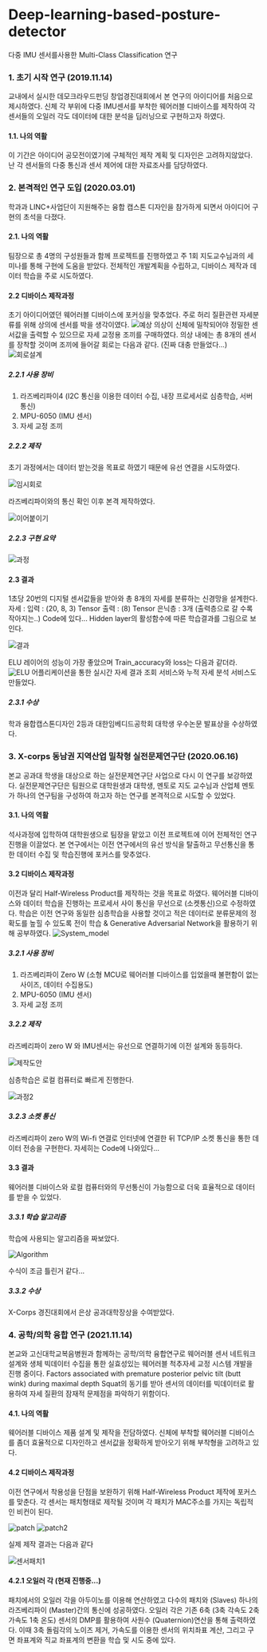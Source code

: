 # Deep-learning-based-posture-detector
다중 IMU 센서를사용한 Multi-Class Classification 연구

### 1. 초기 시작 연구 (2019.11.14)
교내에서 실시한 데모크라우드펀딩 창업경진대회에서 본 연구의 아이디어를 처음으로 제시하였다.
신체 각 부위에 다중 IMU센서를 부착한 웨어러블 디바이스를 제작하여 각 센서들의 오일러 각도 데이터에 대한 분석을 딥러닝으로 구현하고자 하였다.
#### 1.1. 나의 역활
이 기간은 아이디어 공모전이였기에 구체적인 제작 계획 및 디자인은 고려하지않았다.
난 각 센서들의 다중 통신과 센서 제어에 대한 자료조사를 담당하였다.

### 2. 본격적인 연구 도입 (2020.03.01)
학과과 LINC+사업단이 지원해주는 융합 캡스톤 디자인을 참가하게 되면서 아이디어 구현의 초석을 다졌다.

#### 2.1. 나의 역활
팀장으로 총 4명의 구성원들과 함께 프로젝트를 진행하였고 주 1회 지도교수님과의 세미나를 통해 구현에 도움을 받았다. 
전체적인 개발계획을 수립하고, 디바이스 제작과 데이터 학습을 주로 시도하였다.
#### 2.2 디바이스 제작과정
초기 아이디어였던 웨어러블 디바이스에 포커싱을 맞추었다. 주로 허리 질환관련 자세분류를 위해 상의에 센서를 박을 생각이였다.
![예상](https://user-images.githubusercontent.com/44052428/114373133-409bab00-9bbd-11eb-86af-cf2616144fd2.png)
의상이 신체에 밀착되어야 정밀한 센서값을 출력할 수 있으므로 자세 교정용 조끼를 구매하였다.
의상 내에는 총 8개의 센서를 장착할 것이며 조끼에 들어갈 회로는 다음과 같다. (진짜 대충 만들었다...)
![회로설계](https://user-images.githubusercontent.com/44052428/114373321-6e80ef80-9bbd-11eb-83aa-82a2acb444f4.jpg)
##### 2.2.1 사용 장비
1. 라즈베리파이4 (I2C 통신을 이용한 데이터 수집, 내장 프로세서로 심층학습, 서버 통신)
2. MPU-6050 (IMU 센서)
3. 자세 교정 조끼
##### 2.2.2 제작
초기 과정에서는 데이터 받는것을 목표로 하였기 때문에 유선 연결을 시도하였다.

![임시회로](https://user-images.githubusercontent.com/44052428/114374462-a0df1c80-9bbe-11eb-9011-158fa4959b43.jpg)

라즈베리파이와의 통신 확인 이후 본격 제작하였다.

![이어붙이기](https://user-images.githubusercontent.com/44052428/114374491-a6d4fd80-9bbe-11eb-936b-c427786f17e2.jpg)

##### 2.2.3 구현 요약
![과정](https://user-images.githubusercontent.com/44052428/114374895-16e38380-9bbf-11eb-9c17-4d814f995bba.png)

#### 2.3 결과
1초당 20번의 디지털 센서값들을 받아와 총 8개의 자세를 분류하는 신경망을 설계한다. 자세 : 
입력 : (20, 8, 3) Tensor
출력 : (8) Tensor
은닉층 : 3개 (출력층으로 갈 수록 작아지는..) Code에 있다...
Hidden layer의 활성함수에 따른 학습결과를 그림으로 보인다.

![결과](https://user-images.githubusercontent.com/44052428/114376194-5ced1700-9bc0-11eb-962c-fdd4cd298cba.png)

ELU 레이어의 성능이 가장 좋았으며 Train_accuracy와 loss는 다음과 같더라.
![ELU](https://user-images.githubusercontent.com/44052428/114376188-5bbbea00-9bc0-11eb-8ce0-430ee74663f8.png)
어플리케이션을 통한 실시간 자세 결과 조회 서비스와 누적 자세 분석 서비스도 만들었다.

##### 2.3.1 수상
학과 융합캡스톤디자인 2등과 대한임베디드공학회 대학생 우수논문 발표상을 수상하였다.

### 3. X-corps 동남권 지역산업 밀착형 실전문제연구단 (2020.06.16)
본교 공과대 학생을 대상으로 하는 실전문제연구단 사업으로 다시 이 연구를 보강하였다.
실전문제연구단은 팀원으로 대학원생과 대학생, 멘토로 지도 교수님과 산업체 멘토가 하나의 연구팀을 구성하여 하고자 하는 연구를 본격적으로 시도할 수 있었다. 

#### 3.1. 나의 역활
석사과정에 입학하여 대학원생으로 팀장을 맡았고 이전 프로젝트에 이어 전체적인 연구진행을 이끌었다.
본 연구에서는 이전 연구에서의 유선 방식을 탈출하고 무선통신을 통한 데이터 수집 및 학습진행에 포커스를 맞추었다. 
#### 3.2 디바이스 제작과정
이전과 달리 Half-Wireless Product를 제작하는 것을 목표로 하였다. 웨어러블 디바이스와 데이터 학습을 진행하는 프로세서 사이 통신을 무선으로 (소켓통신)으로 수정하였다.
학습은 이전 연구와 동일한 심층학습을 사용할 것이고 적은 데이터로 분류문제의 정확도를 높힐 수 있도록 전이 학습 & Generative Adversarial Network을 활용하기 위해 공부하였다.
![System_model](https://user-images.githubusercontent.com/44052428/114378840-11883800-9bc3-11eb-9131-6e127dcc8ef9.png)
##### 3.2.1 사용 장비
1. 라즈베리파이 Zero W (소형 MCU로 웨어러블 디바이스를 입었을때 불편함이 없는 사이즈, 데이터 수집용도)
2. MPU-6050 (IMU 센서)
3. 자세 교정 조끼
##### 3.2.2 제작
라즈베리파이 zero W 와 IMU센서는 유선으로 연결하기에 이전 설계와 동등하다.

![제작도안](https://user-images.githubusercontent.com/44052428/114389985-a80f2600-9bd0-11eb-84d6-a4289c77aa8b.jpg)

심층학습은 로컬 컴퓨터로 빠르게 진행한다. 

![과정2](https://user-images.githubusercontent.com/44052428/114391175-1f918500-9bd2-11eb-853b-a28ba2241cc9.png)

##### 3.2.3 소켓 통신
라즈베리파이 zero W의 Wi-fi 연결로 인터넷에 연결한 뒤 TCP/IP 소켓 통신을 통한 데이터 전송을 구현한다.
자세히는 Code에 나와있다...
#### 3.3 결과
웨어러블 디바이스와 로컬 컴퓨터와의 무선통신이 가능함으로 더욱 효율적으로 데이터를 받을 수 있었다.
##### 3.3.1 학습 알고리즘
학습에 사용되는 알고리즘을 짜보았다.

![Algorithm](https://user-images.githubusercontent.com/44052428/114391855-f8878300-9bd2-11eb-98ff-349781948be2.png)

수식이 조금 틀린거 같다...
##### 3.3.2 수상
X-Corps 경진대회에서 은상 공과대학장상을 수여받았다.

### 4. 공학/의학 융합 연구 (2021.11.14)
본교와 고신대학교복음병원과 함께하는 공학/의학 융합연구로 웨어러블 센서 네트워크 설계와 생체 빅데이터 수집을 통한 실효성있는 웨어러블 척추자세 교정 시스템 개발을 진행 중이다.
Factors associated with premature posterior pelvic tilt (butt wink) during maximal depth Squat의 동기를 받아 센서의 데이터를 빅데이터로 활용하여 자세 질환의 잠재적 문제점을 파악하기 위함이다.
#### 4.1. 나의 역활
웨어러블 디바이스 제품 설계 및 제작을 전담하였다.
신체에 부착할 웨어러블 디바이스를 좀더 효율적으로 디자인하고 센서값을 정확하게 받아오기 위해 부착형을 고려하고 있다.
#### 4.2 디바이스 제작과정
이전 연구에서 착용성을 단점을 보완하기 위해 Half-Wireless Product 제작에 포커스를 맞춘다. 
각 센서는 패치형태로 제작될 것이며 각 패치가 MAC주소를 가지는 독립적인 비컨이 된다.

![patch](https://user-images.githubusercontent.com/44052428/114397228-69319e00-9bd9-11eb-85eb-1cbd4d21d4a1.png) ![patch2](https://user-images.githubusercontent.com/44052428/114397236-6a62cb00-9bd9-11eb-80a8-91ccafa0a214.png)

실제 제작 결과는 다음과 같다

![센서패치1](https://user-images.githubusercontent.com/44052428/114397362-94b48880-9bd9-11eb-8967-ed56aa188bdc.jpg)

#### 4.2.1 오일러 각 (현재 진행중...)
패치에서의 오일러 각을 아두이노를 이용해 연산하였고 다수의 패치와 (Slaves) 하나의 라즈베리파이 (Master)간의 통신에 성공하였다.
오일러 각은 기존 6축 (3축 각속도 2축 가속도 1축 온도) 센서의 DMP를 활용하여 사원수 (Quaternion)연산을 통해 출력하였다.
이때 3축 돌림각의 노이즈 제거, 가속도를 이용한 센서의 위치좌표 계산, 그리고 구면 좌표계와 직교 좌표계의 변환을 학습 및 시도 중에 있다.

